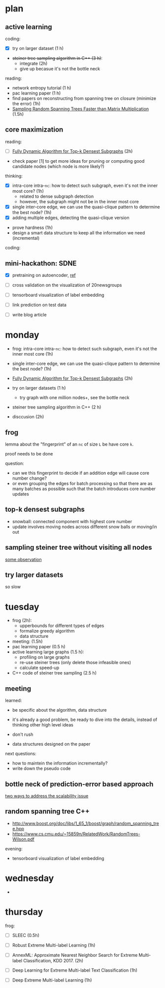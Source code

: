 # plan

## active learning

coding:

- [X] try on larger dataset (1 h)
- ~~steiner tree sampling algorithm in C++ (3 h)~~: 
  - integrate (2h)
  - give up becasue it's not the bottle neck  

reading:

- network entropy tutorial (1 h)
- pac learning paper (1 h)
- find papers on reconstructing from spanning tree on closure (minimize the error) (1h)
- [Sampling Random Spanning Trees Faster than Matrix Multiplication](https://arxiv.org/pdf/1611.07451.pdf) (1.5h)

## core maximization

reading:

- [ ] [Fully Dynamic Algorithm for Top-k Densest Subgraphs](https://arxiv.org/pdf/1610.05897.pdf) (2h)
- check paper [1] to get more ideas for pruning or computing good candidate nodes (which node is more likely?)

thinking:

- [X] intra-core intra-`nc`: how to detect such subgraph, even it's not the inner most core? (1h)
  - related to dense subgraph detection
  - however, the subgraph might not be in the inner most core
- [X] single inter-core edge, we can use the quasi-clique pattern to determine the best node? (1h)
- [X] adding multiple edges, detecting the quasi-clique version
- prove hardness (1h)
- design a smart data structure to keep all the information we need (incremental)

coding: 


## mini-hackathon: SDNE

- [X] pretraining on autoencoder, [ref](https://keras.io/getting-started/faq/)
- [ ] cross validation on the visualization of 20newsgroups
- [ ] tensorboard visualization of label embedding
- [ ] link prediction on test data
- [ ] write blog article


# monday

- frog: intra-core intra-`nc`: how to detect such subgraph, even it's not the inner most core  (1h)
- single inter-core edge, we can use the quasi-clique pattern to determine the best node?  (1h)
- [Fully Dynamic Algorithm for Top-k Densest Subgraphs](https://arxiv.org/pdf/1610.05897.pdf) (2h)

- try on larger datasets (1 h)
  - try graph with one million nodes+, see the bottle neck
- steiner tree sampling algorithm in C++ (2 h)
- disccusion (2h)

## frog

lemma about the "fingerprint" of an `nc` of size `L` be have core `k`. 

proof needs to be done

question:

- can we this fingerprint to decide if an addition edge will cause core number change?
- or even grouping the edges for batch processing so that there are as many batches as possible such that the batch introduces core number updates

## top-k densest subgraphs

- snowball: connected component with highest core number
- update involves moving nodes across different snow balls or moving/in out

## sampling steiner tree without visiting all nodes

[some observation](sampling-steiner-tree-without-visiting-all-nodes.md)

##  try larger datasets

so slow


# tuesday

- frog (2h): 
  - upperbounds for different types of edges
  - formalize greedy algorithm
  - data structure
- meeting: (1.5h)
- pac learning paper (0.5 h)
- active learning large graphs (1.5 h): 
  - profiling on large graphs
  - re-use steiner trees (only delete those infeasible ones)
  - calculate speed-up
- C++ code of steiner tree sampling (2.5 h)

## meeting

learned:

- be specific about the algorithm, data structure
- it's already a good problem, be ready to dive into the details, instead of thinking other high level ideas
- don't rush

- data structures designed on the paper

next questions:

- how to maintein the information incrementally?
- write down the pseudo code

## bottle neck of prediction-error based approach

[two ways to address the scalability issue](november/active-learning-project-scaling-up.md)

## random spanning tree C++

- http://www.boost.org/doc/libs/1_65_1/boost/graph/random_spanning_tree.hpp
- https://www.cs.cmu.edu/~15859n/RelatedWork/RandomTrees-Wilson.pdf

evening:

- tensorboard visualization of label embedding

# wednesday

- 

# thursday

frog:

- [ ] SLEEC (0.5h)
- [ ] Robust Extreme Multi-label Learning (1h)
- [ ] AnnexML: Approximate Nearest Neighbor Search for Extreme Multi-label Classification, KDD 2017.  (2h)
- [ ] Deep Learning for Extreme Multi-label Text Classification (1h)
- [ ] Deep Extreme Multi-label Learning (1h)


